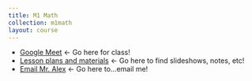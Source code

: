 ```yaml
---
title: M1 Math
collection: m1math
layout: course
---
```


- [Google Meet](https://bit.ly/m1mathmeet) ← Go here for class!
- [Lesson plans and materials](https://bit.ly/m1mathplans) ← Go here to find slideshows, notes, etc!
- <a href="mailto:ajohnson@tisa.az">Email Mr. Alex</a> ← Go here to…email me!